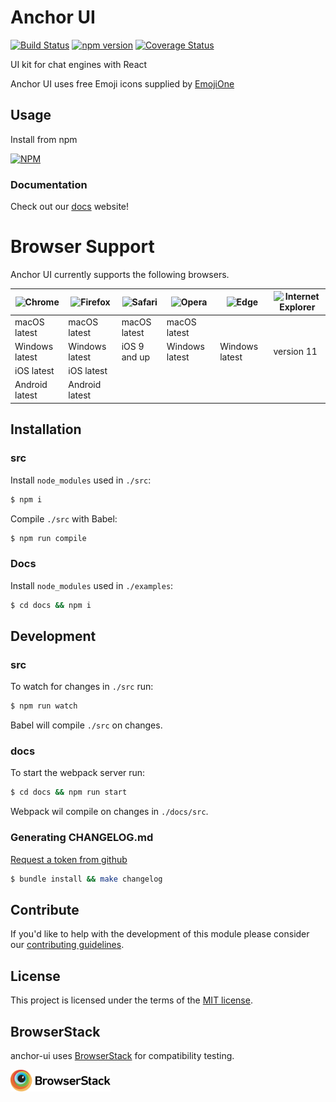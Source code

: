 # Anchor UI

[![Build Status](https://travis-ci.org/anchorchat/anchor-ui.svg?branch=master)](https://travis-ci.org/anchorchat/anchor-ui)
[![npm version](https://badge.fury.io/js/anchor-ui.svg)](https://badge.fury.io/js/anchor-ui)
[![Coverage Status](https://img.shields.io/codecov/c/github/anchorchat/anchor-ui/master.svg)](https://codecov.io/gh/anchorchat/anchor-ui/)

UI kit for chat engines with React

Anchor UI uses free Emoji icons supplied by [EmojiOne](https://www.emojione.com/)

## Usage

Install from npm

[![NPM](https://nodei.co/npm/anchor-ui.png)](https://nodei.co/npm/anchor-ui/)

### Documentation

Check out our [docs](https://anchorchat.github.io/anchor-ui/#/) website!

# Browser Support

Anchor UI currently supports the following browsers.

|![Chrome](https://cdnjs.cloudflare.com/ajax/libs/browser-logos/42.4.2/chrome/chrome_48x48.png)|![Firefox](https://cdnjs.cloudflare.com/ajax/libs/browser-logos/42.4.2/firefox/firefox_48x48.png)|![Safari](https://cdnjs.cloudflare.com/ajax/libs/browser-logos/42.4.2/safari/safari_48x48.png)|![Opera](https://cdnjs.cloudflare.com/ajax/libs/browser-logos/42.4.2/opera/opera_48x48.png)|![Edge](https://cdnjs.cloudflare.com/ajax/libs/browser-logos/42.4.2/edge/edge_48x48.png)|![Internet Explorer](https://cdnjs.cloudflare.com/ajax/libs/browser-logos/42.4.2/archive/internet-explorer_9-11/internet-explorer_9-11_48x48.png)|
|--------------|--------------|------------|--------------|--------------|----------|
|macOS latest  |macOS latest  |macOS latest|macOS latest  |              |          |
|Windows latest|Windows latest|iOS 9 and up|Windows latest|Windows latest|version 11|
|iOS latest    |iOS latest    |            |              |              |          |
|Android latest|Android latest|            |              |              |          |

## Installation

### src

Install `node_modules` used in `./src`:

```bash
$ npm i
```

Compile `./src` with Babel:

```bash
$ npm run compile
```

### Docs

Install `node_modules` used in `./examples`:

```bash
$ cd docs && npm i
```

## Development

### src

To watch for changes in `./src` run:

```bash
$ npm run watch
```

Babel will compile `./src` on changes.

### docs

To start the webpack server run:

```bash
$ cd docs && npm run start
```

Webpack wil compile on changes in `./docs/src`.

### Generating CHANGELOG.md

[Request a token from github](https://github.com/skywinder/github-changelog-generator#github-token)

```bash
$ bundle install && make changelog
```

## Contribute

If you'd like to help with the development of this module please consider our [contributing guidelines](https://github.com/anchorchat/anchor-ui/blob/master/CONTRIBUTING.md).

## License

This project is licensed under the terms of the [MIT license](https://github.com/anchorchat/anchor-ui/blob/master/LICENSE).

## BrowserStack

anchor-ui uses [BrowserStack](https://www.browserstack.com) for compatibility testing.

<a href="https://www.browserstack.com"><img width="160px" src="/docs/src/assets/images/browserstack.svg" /></a>
